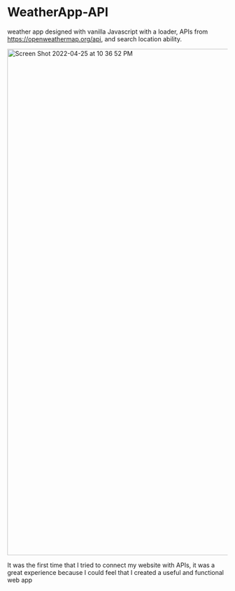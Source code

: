 # WeatherApp-API
weather app designed with vanilla Javascript with a loader, APIs from https://openweathermap.org/api, and search location ability. 

<img width="1157" alt="Screen Shot 2022-04-25 at 10 36 52 PM" src="https://user-images.githubusercontent.com/83999469/165208494-f6c3acdf-0bb8-4f6e-a861-877c6fe2b81d.png">

It was the first time that I tried to connect my website with APIs, it was a great experience because I could feel that I created a useful and functional web app
